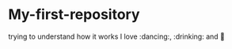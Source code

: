 # My-first-repository
trying to understand how it works 
I love  :dancing:, :drinking:  and :pizza:
